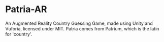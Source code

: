 # Patria-AR
An Augmented Reality Country Guessing Game, made using Unity and Vuforia, licensed under MIT. Patria comes from Patrium, which is the latin for 'country'.
